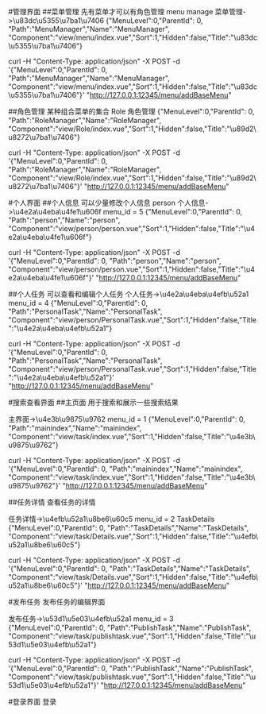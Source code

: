 #管理界面
##菜单管理
先有菜单才可以有角色管理 menu manage
菜单管理->\u83dc\u5355\u7ba1\u7406
{"MenuLevel":0,"ParentId": 0, "Path":"MenuManager","Name":"MenuManager", "Component":"view/menu/index.vue","Sort":1,"Hidden":false,"Title":"\u83dc\u5355\u7ba1\u7406"}


curl -H "Content-Type: application/json" -X POST  -d '{"MenuLevel":0,"ParentId": 0, "Path":"MenuManager","Name":"MenuManager", "Component":"view/menu/index.vue","Sort":1,"Hidden":false,"Title":"\u83dc\u5355\u7ba1\u7406"}' "http://127.0.0.1:12345/menu/addBaseMenu"


##角色管理
某种组合菜单的集合 Role
角色管理
{"MenuLevel":0,"ParentId": 0, "Path":"RoleManager","Name":"RoleManager", "Component":"view/Role/index.vue","Sort":1,"Hidden":false,"Title":"\u89d2\u8272\u7ba1\u7406"}

curl -H "Content-Type: application/json" -X POST  -d '{"MenuLevel":0,"ParentId": 0, "Path":"RoleManager","Name":"RoleManager", "Component":"view/Role/index.vue","Sort":1,"Hidden":false,"Title":"\u89d2\u8272\u7ba1\u7406"}' "http://127.0.0.1:12345/menu/addBaseMenu"

#个人界面
##个人信息
可以少量修改个人信息 person
个人信息->\u4e2a\u4eba\u4fe1\u606f
menu_id = 5
{"MenuLevel":0,"ParentId": 0, "Path":"person","Name":"person", "Component":"view/person/person.vue","Sort":1,"Hidden":false,"Title":"\u4e2a\u4eba\u4fe1\u606f"}

curl -H "Content-Type: application/json" -X POST  -d '{"MenuLevel":0,"ParentId": 0, "Path":"person","Name":"person", "Component":"view/person/person.vue","Sort":1,"Hidden":false,"Title":"\u4e2a\u4eba\u4fe1\u606f"}' "http://127.0.0.1:12345/menu/addBaseMenu"

##个人任务
可以查看和编辑个人任务
个人任务->\u4e2a\u4eba\u4efb\u52a1
menu_id = 4
{"MenuLevel":0,"ParentId": 0, "Path":"PersonalTask","Name":"PersonalTask", "Component":"view/person/PersonalTask.vue","Sort":1,"Hidden":false,"Title":"\u4e2a\u4eba\u4efb\u52a1"}

curl -H "Content-Type: application/json" -X POST  -d '{"MenuLevel":0,"ParentId": 0, "Path":"PersonalTask","Name":"PersonalTask", "Component":"view/person/PersonalTask.vue","Sort":1,"Hidden":false,"Title":"\u4e2a\u4eba\u4efb\u52a1"}' "http://127.0.0.1:12345/menu/addBaseMenu"

#搜索查看界面
##主页面
用于搜索和展示一些搜索结果

主界面->\u4e3b\u9875\u9762
menu_id = 1
{"MenuLevel":0,"ParentId": 0, "Path":"mainindex","Name":"mainindex", "Component":"view/task/index.vue","Sort":1,"Hidden":false,"Title":"\u4e3b\u9875\u9762"}

curl -H "Content-Type: application/json" -X POST  -d '{"MenuLevel":0,"ParentId": 0, "Path":"mainindex","Name":"mainindex", "Component":"view/task/index.vue","Sort":1,"Hidden":false,"Title":"\u4e3b\u9875\u9762"}' "http://127.0.0.1:12345/menu/addBaseMenu"

##任务详情
查看任务的详情

任务详情->\u4efb\u52a1\u8be6\u60c5
menu_id = 2 TaskDetails
{"MenuLevel":0,"ParentId": 0, "Path":"TaskDetails","Name":"TaskDetails", "Component":"view/task/Details.vue","Sort":1,"Hidden":false,"Title":"\u4efb\u52a1\u8be6\u60c5"}

curl -H "Content-Type: application/json" -X POST  -d '{"MenuLevel":0,"ParentId": 0, "Path":"TaskDetails","Name":"TaskDetails", "Component":"view/task/Details.vue","Sort":1,"Hidden":false,"Title":"\u4efb\u52a1\u8be6\u60c5"}' "http://127.0.0.1:12345/menu/addBaseMenu"

#发布任务
发布任务的编辑界面

发布任务->\u53d1\u5e03\u4efb\u52a1
menu_id = 3
{"MenuLevel":0,"ParentId": 0, "Path":"PublishTask","Name":"PublishTask", "Component":"view/task/publishtask.vue","Sort":1,"Hidden":false,"Title":"\u53d1\u5e03\u4efb\u52a1"}

curl -H "Content-Type: application/json" -X POST  -d '{"MenuLevel":0,"ParentId": 0, "Path":"PublishTask","Name":"PublishTask", "Component":"view/task/publishtask.vue","Sort":1,"Hidden":false,"Title":"\u53d1\u5e03\u4efb\u52a1"}' "http://127.0.0.1:12345/menu/addBaseMenu"




#登录界面
登录


